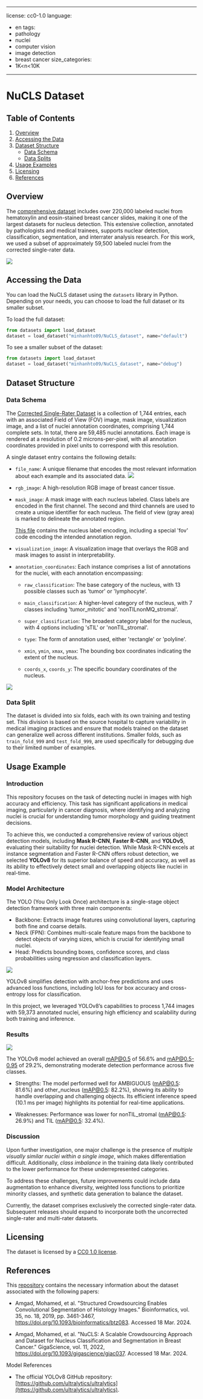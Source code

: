
---
license: cc0-1.0
language:
- en
tags:
- pathology
- nuclei
- computer vision
- image detection
- breast cancer
size_categories:
- 1K<n<10K
---


# NuCLS Dataset


## Table of Contents


1. [Overview](#overview)
2. [Accessing the Data](#accessing-the-data)
3. [Dataset Structure](#dataset-structure)
    - [Data Schema](#data-schema)
    - [Data Splits](#data-splits)
4. [Usage Examples](#usage-examples)
5. [Licensing](#licensing)
6. [References](#references)


## Overview

The [comprehensive dataset](https://sites.google.com/view/nucls/home?authuser=0) includes over 220,000 labeled nuclei from hematoxylin and eosin-stained breast cancer slides, making it one of the largest datasets for nucleus detection. This extensive collection, annotated by pathologists and medical trainees, supports nuclear detection, classification, segmentation, and interrater analysis research. For this work, we used a subset of approximately 59,500 labeled nuclei from the corrected single-rater data.

![](https://huggingface.co/datasets/minhanhto09/NuCLS_dataset/resolve/main/Images/fig1.PNG)


## Accessing the Data


You can load the NuCLS dataset using the `datasets` library in Python. Depending on your needs, you can choose to load the full dataset or its smaller subset.

To load the full dataset:

```python
from datasets import load_dataset
dataset = load_dataset("minhanhto09/NuCLS_dataset", name="default")
```
To see a smaller subset of the dataset:

```python
from datasets import load_dataset
dataset = load_dataset("minhanhto09/NuCLS_dataset", name="debug")
```

## Dataset Structure


### Data Schema

The [Corrected Single-Rater Dataset](https://sites.google.com/view/nucls/single-rater?authuser=0) is a collection of 1,744 entries, each with an associated Field of View (FOV) image, mask image, visualization image, and a list of nuclei annotation coordinates, comprising 1,744 complete sets. In total, there are 59,485 nuclei annotations. Each image is rendered at a resolution of 0.2 microns-per-pixel, with all annotation coordinates provided in pixel units to correspond with this resolution.

A single dataset entry contains the following details:

- `file_name`: A unique filename that encodes the most relevant information about each example and its associated data.
![](https://huggingface.co/datasets/minhanhto09/NuCLS_dataset/resolve/main/Images/fig2.png)

- `rgb_image`: A high-resolution RGB image of breast cancer tissue.

- `mask_image`: A mask image with each nucleus labeled. Class labels are encoded in the first channel. The second and third channels are used to create a unique identifier for each nucleus. The field of view (gray area) is marked to delineate the annotated region.

  [This file](hhttps://drive.google.com/file/d/1vT6ZG1s3IQkB9suI21qgzF2N5zM8z0qd/view?usp=sharing) contains the nucleus label encoding, including a special 'fov' code encoding the intended annotation region.

- `visualization_image`: A visualization image that overlays the RGB and mask images to assist in interpretability.

- `annotation_coordinates`: Each instance comprises a list of annotations for the nuclei, with each annotation encompassing:

    - `raw_classification`: The base category of the nucleus, with 13 possible classes such as 'tumor' or 'lymphocyte'.
    
    - `main_classification`: A higher-level category of the nucleus, with 7 classes including 'tumor_mitotic' and 'nonTILnonMQ_stromal'.
    
    - `super_classification`: The broadest category label for the nucleus, with 4 options including 'sTIL' or 'nonTIL_stromal'.
    
    - `type`: The form of annotation used, either 'rectangle' or 'polyline'.
    
    - `xmin`, `ymin`, `xmax`, `ymax`: The bounding box coordinates indicating the extent of the nucleus.
    
    - `coords_x`, `coords_y`: The specific boundary coordinates of the nucleus.

![](https://huggingface.co/datasets/minhanhto09/NuCLS_dataset/resolve/main/Images/fig3.jpeg)

### Data Split

The dataset is divided into six folds, each with its own training and testing set. This division is based on the source hospital to capture variability in medical imaging practices and ensure that models trained on the dataset can generalize well across different institutions. Smaller folds, such as `train_fold_999` and `test_fold_999`, are used specifically for debugging due to their limited number of examples.

## Usage Example

### Introduction

This repository focuses on the task of detecting nuclei in images with high accuracy and efficiency. This task has significant applications in medical imaging, particularly in cancer diagnosis, where identifying and analyzing nuclei is crucial for understanding tumor morphology and guiding treatment decisions.

To achieve this, we conducted a comprehensive review of various object detection models, including **Mask R-CNN**, **Faster R-CNN**, and **YOLOv5**, evaluating their suitability for nuclei detection. While Mask R-CNN excels at instance segmentation and Faster R-CNN offers robust detection, we selected **YOLOv8** for its superior balance of speed and accuracy, as well as its ability to effectively detect small and overlapping objects like nuclei in real-time.

### Model Architecture

The YOLO (You Only Look Once) architecture is a single-stage object detection framework with three main components:

- Backbone: Extracts image features using convolutional layers, capturing both fine and coarse details.
- Neck (FPN): Combines multi-scale feature maps from the backbone to detect objects of varying sizes, which is crucial for identifying small nuclei.
- Head: Predicts bounding boxes, confidence scores, and class probabilities using regression and classification layers.

![](images/image1.png) 

YOLOv8 simplifies detection with anchor-free predictions and uses advanced loss functions, including IoU loss for box accuracy and cross-entropy loss for classification.

In this project, we leveraged YOLOv8’s capabilities to process 1,744 images with 59,373 annotated nuclei, ensuring high efficiency and scalability during both training and inference. 

### Results

![](images/image2.png) 

The YOLOv8 model achieved an overall mAP@0.5 of 56.6% and mAP@0.5-0.95 of 29.2%, demonstrating moderate detection performance across five classes.

- Strengths: The model performed well for AMBIGUOUS (mAP@0.5: 81.6%) and other_nucleus (mAP@0.5: 82.2%), showing its ability to handle overlapping and challenging objects. Its efficient inference speed (10.1 ms per image) highlights its potential for real-time applications.

- Weaknesses: Performance was lower for nonTIL_stromal (mAP@0.5: 26.9%) and TIL (mAP@0.5: 32.4%). 

### Discussion

Upon further investigation, one major challenge is the presence of *multiple visually similar nuclei within a single image*, which makes differentiation difficult. Additionally, *class imbalance* in the training data likely contributed to the lower performance for these underrepresented categories.

To address these challenges, future improvements could include data augmentation to enhance diversity, weighted loss functions to prioritize minority classes, and synthetic data generation to balance the dataset.

Currently, the dataset comprises exclusively the corrected single-rater data. Subsequent releases should expand to incorporate both the uncorrected single-rater and multi-rater datasets.


## Licensing


The dataset is licensed by a [CC0 1.0 license](https://www.google.com/url?q=https%3A%2F%2Fcreativecommons.org%2Fpublicdomain%2Fzero%2F1.0%2F&sa=D&sntz=1&usg=AOvVaw3eAeYgtS7qVsCxTZd1Vltr).


## References

This [repository](https://github.com/PathologyDataScience/BCSS) contains the necessary information about the dataset associated with the following papers:

- Amgad, Mohamed, et al. "Structured Crowdsourcing Enables Convolutional Segmentation of Histology Images." Bioinformatics, vol. 35, no. 18, 2019, pp. 3461-3467, https://doi.org/10.1093/bioinformatics/btz083. Accessed 18 Mar. 2024.

- Amgad, Mohamed, et al. "NuCLS: A Scalable Crowdsourcing Approach and Dataset for Nucleus Classification and Segmentation in Breast Cancer." GigaScience, vol. 11, 2022, https://doi.org/10.1093/gigascience/giac037. Accessed 18 Mar. 2024.

Model References

- The official YOLOv8 GitHub repository: [https://github.com/ultralytics/ultralytics](https://github.com/ultralytics/ultralytics).
